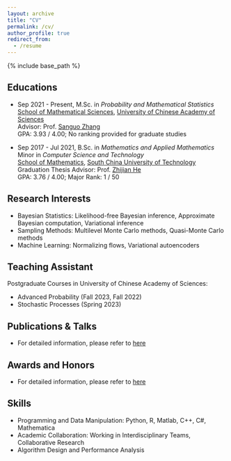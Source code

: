 ```yaml
---
layout: archive
title: "CV"
permalink: /cv/
author_profile: true
redirect_from:
  - /resume
---
```


{% include base_path %}

<!-- [[PDF File](http://yifei-xiong.github.io/files/Yifei_Xiong_cv.pdf)] -->

## Educations
- Sep 2021 - Present, M.Sc. in *Probability and Mathematical Statistics*  
[School of Mathematical Sciences](https://math.ucas.ac.cn/), [University of Chinese Academy of Sciences](https://www.ucas.ac.cn/)  
Advisor: Prof. [Sanguo Zhang](https://people.ucas.ac.cn/~sgzhang?language=en/)  
GPA: 3.93 / 4.00;  No ranking provided for graduate studies

- Sep 2017 - Jul 2021, B.Sc. in *Mathematics and Applied Mathematics*  
Minor in *Computer Science and Technology*  
[School of Mathematics](https://www2.scut.edu.cn/math/), [South China University of Technology](https://www.scut.edu.cn/new/)  
Graduation Thesis Advisor: Prof. [Zhijian He](https://hezhijian.com.cn/)  
GPA: 3.76 / 4.00;  Major Rank: 1 / 50

## Research Interests 
- Bayesian Statistics: Likelihood-free Bayesian inference, Approximate Bayesian computation, Variational inference  
- Sampling Methods: Multilevel Monte Carlo methods, Quasi-Monte Carlo methods 
- Machine Learning: Normalizing flows, Variational autoencoders

## Teaching Assistant
  Postgraduate Courses in University of Chinese Academy of Sciences:  
- Advanced Probability (Fall 2023, Fall 2022) 
- Stochastic Processes (Spring 2023)

## Publications & Talks
- For detailed information, please refer to [here](http://yifei-xiong.github.io/publications/)

## Awards and Honors
- For detailed information, please refer to [here](http://yifei-xiong.github.io/awards/)

## Skills
- Programming and Data Manipulation: Python, R, Matlab, C++, C#, Mathematica  
- Academic Collaboration: Working in Interdisciplinary Teams, Collaborative Research
- Algorithm Design and Performance Analysis
